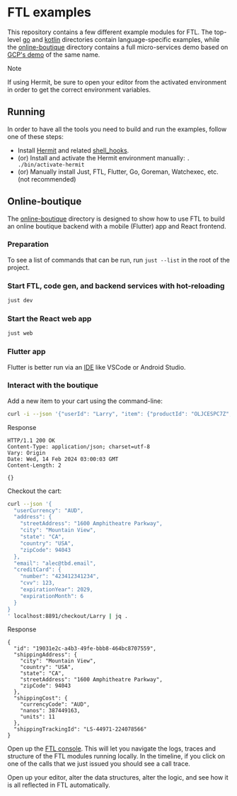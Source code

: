 # FTL examples

This repository contains a few different example modules for FTL. The top-level
[go](./go) and [kotlin](./kotlin/) directories contain language-specific
examples, while the [online-boutique](./online-boutique/) directory contains a
full micro-services demo based on [GCP's
demo](https://github.com/GoogleCloudPlatform/microservices-demo) of the same
name.

> [!NOTE]
> If using Hermit, be sure to open your editor from the activated environment in
> order to get the correct environment variables.

## Running

In order to have all the tools you need to build and run the examples, follow one of these steps:

- Install [Hermit](https://cashapp.github.io/hermit/usage/get-started/) and related [shell_hooks](https://cashapp.github.io/hermit/usage/shell/).
- (or) Install and activate the Hermit environment manually: `. ./bin/activate-hermit`
- (or) Manually install Just, FTL, Flutter, Go, Goreman, Watchexec, etc. (not recommended)

## Online-boutique

The [online-boutique](./online-boutique) directory is designed to show how to
use FTL to build an online boutique backend with a mobile (Flutter) app and
React frontend.

### Preparation

To see a list of commands that can be run, run `just --list` in the root of the
project.

### Start FTL, code gen, and backend services with hot-reloading

```bash
just dev
```

### Start the React web app

```bash
just web
```

### Flutter app

Flutter is better run via an [IDE](https://docs.flutter.dev/get-started/editor?tab=vscode) like VSCode or Android Studio.

### Interact with the boutique

Add a new item to your cart using the command-line:

```bash
curl -i --json '{"userId": "Larry", "item": {"productId": "OLJCESPC7Z", "quantity": 1}}' localhost:8891/cart/add
```

Response

```
HTTP/1.1 200 OK
Content-Type: application/json; charset=utf-8
Vary: Origin
Date: Wed, 14 Feb 2024 03:00:03 GMT
Content-Length: 2

{}
```

Checkout the cart:

```bash
curl --json '{
  "userCurrency": "AUD",
  "address": {
    "streetAddress": "1600 Amphitheatre Parkway",
    "city": "Mountain View",
    "state": "CA",
    "country": "USA",
    "zipCode": 94043
  },
  "email": "alec@tbd.email",
  "creditCard": {
    "number": "423412341234",
    "cvv": 123,
    "expirationYear": 2029,
    "expirationMonth": 6
  }
}
' localhost:8891/checkout/Larry | jq .
```

Response

```
{
  "id": "19031e2c-a4b3-49fe-bbb8-464bc8707559",
  "shippingAddress": {
    "city": "Mountain View",
    "country": "USA",
    "state": "CA",
    "streetAddress": "1600 Amphitheatre Parkway",
    "zipCode": 94043
  },
  "shippingCost": {
    "currencyCode": "AUD",
    "nanos": 387449163,
    "units": 11
  },
  "shippingTrackingId": "LS-44971-224078566"
}
```

Open up the [FTL console](http://localhost:8892). This will let you navigate the
logs, traces and structure of the FTL modules running locally. In the timeline,
if you click on one of the calls that we just issued you should see a call trace.

Open up your editor, alter the data structures, alter the logic, and see how it
is all reflected in FTL automatically.
